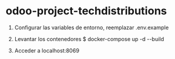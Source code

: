 # odoo-project-techdistributions

1. Configurar las variables de entorno, reemplazar .env.example

2. Levantar los contenedores
$ docker-compose up -d --build

3. Acceder a localhost:8069
